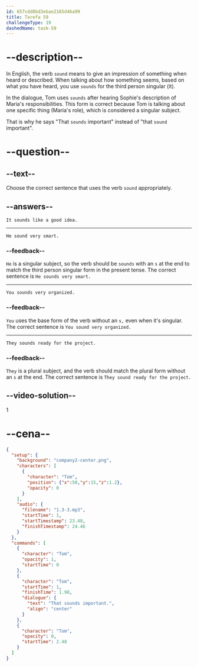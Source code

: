 ```yaml
---
id: 657cdd8bd3ebae2165d46a99
title: Tarefa 59
challengeType: 19
dashedName: task-59
---
```


# --description--

In English, the verb `sound` means to give an impression of something when heard or described. When talking about how something seems, based on what you have heard, you use `sounds` for the third person singular (it).

In the dialogue, Tom uses `sounds` after hearing Sophie's description of Maria's responsibilities. This form is correct because Tom is talking about one specific thing (Maria's role), which is considered a singular subject.

That is why he says "That `sounds` important" instead of "that `sound` important".

# --question--

## --text--

Choose the correct sentence that uses the verb `sound` appropriately.

## --answers--

`It sounds like a good idea.`

---

`He sound very smart.`

### --feedback--

`He` is a singular subject, so the verb should be `sounds` with an `s` at the end to match the third person singular form in the present tense. The correct sentence is `He sounds very smart.`

---

`You sounds very organized.`

### --feedback--

`You` uses the base form of the verb without an `s,` even when it's singular. The correct sentence is `You sound very organized.`

---

`They sounds ready for the project.`

### --feedback--

`They` is a plural subject, and the verb should match the plural form without an `s` at the end. The correct sentence is `They sound ready for the project.`

## --video-solution--

1

# --cena--

```json
{
  "setup": {
    "background": "company2-center.png",
    "characters": [
      {
        "character": "Tom",
        "position": {"x":50,"y":15,"z":1.2},
        "opacity": 0
      }
    ],
    "audio": {
      "filename": "1.3-3.mp3",
      "startTime": 1,
      "startTimestamp": 23.48,
      "finishTimestamp": 24.46
    }
  },
  "commands": [
    {
      "character": "Tom",
      "opacity": 1,
      "startTime": 0
    },
    {
      "character": "Tom",
      "startTime": 1,
      "finishTime": 1.98,
      "dialogue": {
        "text": "That sounds important.",
        "align": "center"
      }
    },
    {
      "character": "Tom",
      "opacity": 0,
      "startTime": 2.48
    }
  ]
}
```
